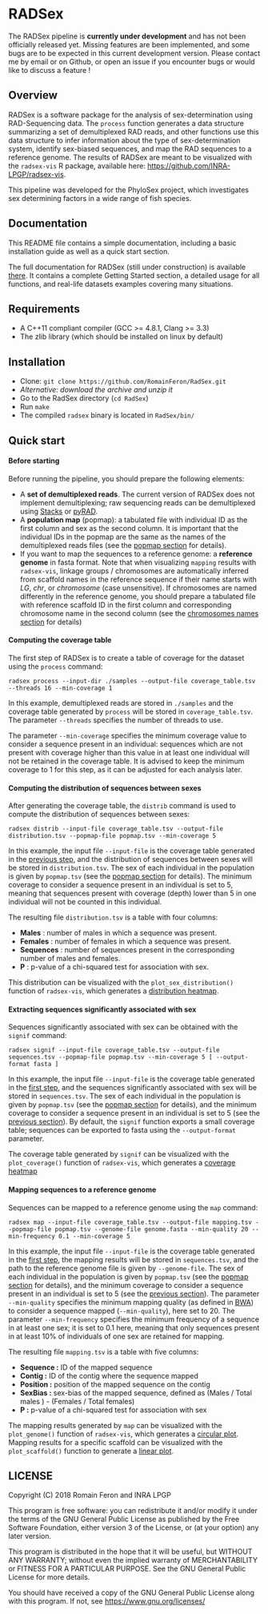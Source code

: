 # RADSex

The RADSex pipeline is **currently under development** and has not been officially released yet. 
Missing features are been implemented, and some bugs are to be expected in this current development version. 
Please contact me by email or on Github, or open an issue if you encounter bugs or would like to discuss a feature !

## Overview

RADSex is a software package for the analysis of sex-determination using RAD-Sequencing data. 
The `process` function generates a data structure summarizing a set of demultiplexed RAD reads, 
and other functions use this data structure to infer information about the type of sex-determination system, identify sex-biased sequences, and map the RAD sequences to a reference genome. 
The results of RADSex are meant to be visualized with the `radsex-vis` R package, available here: https://github.com/INRA-LPGP/radsex-vis.

This pipeline was developed for the PhyloSex project, which investigates sex determining factors in a wide range of fish species.

## Documentation

This README file contains a simple documentation, including a basic installation guide as well as a quick start section. 

The full documentation for RADSex (still under construction) is available [there](https://radsex.readthedocs.io/en/docs).
It contains a complete Getting Started section, a detailed usage for all functions, and real-life datasets examples covering many situations.


## Requirements

- A C++11 compliant compiler (GCC >= 4.8.1, Clang >= 3.3)
- The zlib library (which should be installed on linux by default)

## Installation

- Clone: `git clone https://github.com/RomainFeron/RadSex.git`
- *Alternative: download the archive and unzip it*
- Go to the RadSex directory (`cd RadSex`)
- Run `make`
- The compiled `radsex` binary is located in `RadSex/bin/`

## Quick start

#### Before starting

Before running the pipeline, you should prepare the following elements:
- A **set of demultiplexed reads**. The current version of RADSex does not implement demultiplexing;
  raw sequencing reads can be demultiplexed using [Stacks](http://catchenlab.life.illinois.edu/stacks/comp/process_radtags.php)
  or [pyRAD](http://nbviewer.jupyter.org/gist/dereneaton/af9548ea0e94bff99aa0/pyRAD_v.3.0.ipynb#The-seven-steps-described).
- A **population map** (popmap): a tabulated file with individual ID as the first column and sex as the second column.
  It is important that the individual IDs in the popmap are the same as the names of the demultiplexed reads files (see the [popmap section](#population-map) for details).
- If you want to map the sequences to a reference genome: a **reference genome** in fasta format.
  Note that when visualizing `mapping` results with `radsex-vis`, linkage groups / chromosomes are automatically inferred from scaffold names in the reference sequence
  if their name starts with *LG*, *chr*, or *chromosome* (case unsensitive).
  If chromosomes are named differently in the reference genome, you should prepare a tabulated file with
  reference scaffold ID in the first column and corresponding chromosome name in the second column (see the [chromosomes names section](#chromosomes-names) for details)

#### Computing the coverage table

The first step of RADSex is to create a table of coverage for the dataset using the `process` command:

`radsex process --input-dir ./samples --output-file coverage_table.tsv --threads 16 --min-coverage 1`

In this example, demultiplexed reads are stored in `./samples` and the coverage table generated by `process` will be stored in `coverage_table.tsv`. The parameter `--threads` specifies the number of threads to use.

The parameter `--min-coverage` specifies the minimum coverage value to consider a sequence present in an individual: 
sequences which are not present with coverage higher than this value in at least one individual will not be retained in the coverage table. 
It is advised to keep the minimum coverage to 1 for this step, as it can be adjusted for each analysis later.

#### Computing the distribution of sequences between sexes

After generating the coverage table, the `distrib` command is used to compute the distribution of sequences between sexes:

`radsex distrib --input-file coverage_table.tsv --output-file distribution.tsv --popmap-file popmap.tsv --min-coverage 5`

In this example, the input file `--input-file` is the coverage table generated in the [previous step](#computing-the-coverage-table), and the distribution of sequences between sexes will be stored in `distribution.tsv`. 
The sex of each individual in the population is given by `popmap.tsv` (see the [popmap section](#population-map) for details). 
The minimum coverage to consider a sequence present in an individual is set to 5, meaning that sequences present with coverage (depth) lower than 5 in one individual will not be counted in this individual.

The resulting file `distribution.tsv` is a table with four columns:
- **Males** : number of males in which a sequence was present.
- **Females** : number of females in which a sequence was present.
- **Sequences** : number of sequences present in the corresponding number of males and females.
- **P** : p-value of a chi-squared test for association with sex.

This distribution can be visualized with the `plot_sex_distribution()` function of `radsex-vis`, which generates a [distribution heatmap](./examples/figures/sex_distribution.png).

#### Extracting sequences significantly associated with sex

Sequences significantly associated with sex can be obtained with the `signif` command:

`radsex signif --input-file coverage_table.tsv --output-file sequences.tsv --popmap-file popmap.tsv --min-coverage 5 [ --output-format fasta ]`

In this example, the input file `--input-file` is the coverage table generated in the [first step](#computing-the-coverage-table), and the sequences significantly associated with sex will be stored in `sequences.tsv`. 
The sex of each individual in the population is given by `popmap.tsv` (see the [popmap section](#population-map) for details), 
and the minimum coverage to consider a sequence present in an individual is set to 5 (see the [previous section](#computing-the-distribution-of-sequences-between-sexes)). 
By default, the `signif` function exports a small coverage table; sequences can be exported to fasta using the `--output-format` parameter.

The coverage table generated by `signif` can be visualized with the `plot_coverage()` function of `radsex-vis`, which generates a [coverage heatmap](./examples/figures/coverage.png)

#### Mapping sequences to a reference genome

Sequences can be mapped to a reference genome using the `map` command:

`radsex map --input-file coverage_table.tsv --output-file mapping.tsv --popmap-file popmap.tsv --genome-file genome.fasta --min-quality 20 --min-frequency 0.1 --min-coverage 5`

In this example, the input file `--input-file` is the coverage table generated in the [first step](#computing-the-coverage-table), the mapping results will be stored in `sequences.tsv`, 
and the path to the reference genome file is given by `--genome-file`. The sex of each individual in the population is given by `popmap.tsv` (see the [popmap section](#population-map) for details), 
and the minimum coverage to consider a sequence present in an individual is set to 5 (see the [previous section](#computing-the-distribution-of-sequences-between-sexes)). 
The parameter `--min-quality` specifies the minimum mapping quality (as defined in [BWA](http://bio-bwa.sourceforge.net/bwa.shtml)) to consider a sequence mapped (`--min-quality`), here set to 20. 
The parameter `--min-frequency` specifies the minimum frequency of a sequence in at least one sex; it is set to 0.1 here, meaning that only sequences present in at least 10% of individuals of one sex are retained for mapping.

The resulting file `mapping.tsv` is a table with five columns:
- **Sequence :** ID of the mapped sequence
- **Contig :** ID of the contig where the sequence mapped
- **Position :** position of the mapped sequence on the contig
- **SexBias :** sex-bias of the mapped sequence, defined as (Males / Total males ) - (Females / Total females)
- **P :** p-value of a chi-squared test for association with sex

The mapping results generated by `map` can be visualized with the `plot_genome()` function of `radsex-vis`, which generates a [circular plot](./examples/figures/genome.png). 
Mapping results for a specific scaffold can be visualized with the `plot_scaffold()` function to generate a [linear plot](./examples/figures/scaffold.png).

## LICENSE

Copyright (C) 2018 Romain Feron and INRA LPGP

This program is free software: you can redistribute it and/or modify it under the terms of the GNU General Public License as published by the Free Software Foundation, 
either version 3 of the License, or (at your option) any later version.

This program is distributed in the hope that it will be useful, but WITHOUT ANY WARRANTY; without even the implied warranty of MERCHANTABILITY or FITNESS FOR A PARTICULAR PURPOSE. 
See the GNU General Public License for more details.

You should have received a copy of the GNU General Public License along with this program. If not, see https://www.gnu.org/licenses/
